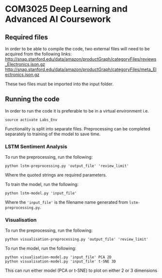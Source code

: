 
# COM3025 Deep Learning and Advanced AI Coursework
## Required files
In order to be able to compile the code, two external files will need to be acquired from the following links:
http://snap.stanford.edu/data/amazon/productGraph/categoryFiles/reviews_Electronics.json.gz
http://snap.stanford.edu/data/amazon/productGraph/categoryFiles/meta_Electronics.json.gz

These two files must be imported into the input folder.

## Running the code
In order to run the code it is preferable to be in a virtual environment i.e.
```
source activate Labs_Env
```

Functionality is split into separate files. Preprocessing can be completed separately to training of the model to save time. 

### LSTM Sentiment Analysis
To run the preprocessing, run the following:
```
python lstm-preprocessing.py 'output_file' 'review_limit'
```
Where the quoted strings are required parameters.

To train the model, run the following:
```
python lstm-model.py 'input_file'
```
Where the `'input_file'` is the filename name generated from `lstm-preprocessing.py`.

### Visualisation
To run the preprocessing, run the following:
```
python visualisation-preprocessing.py 'output_file' 'review_limit'
```
To run the model, run the following:
```
python visualisation-model.py 'input_file' PCA 2D
python visualisation-model.py 'input_file' t-SNE 3D
```
This can run either model (PCA or t-SNE) to plot on either 2 or 3 dimensions 

